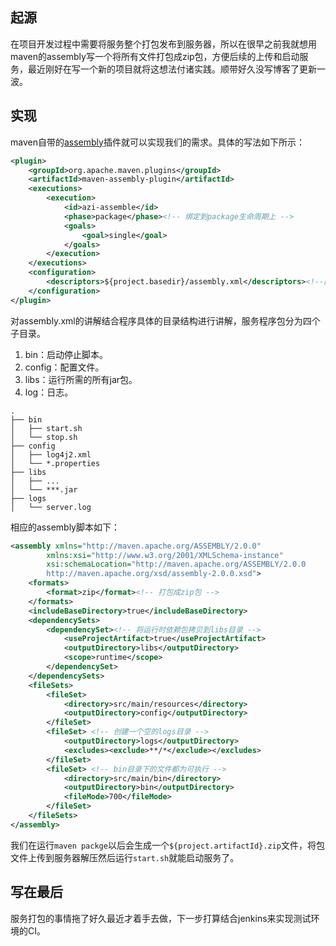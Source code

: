 ## 起源

在项目开发过程中需要将服务整个打包发布到服务器，所以在很早之前我就想用maven的assembly写一个将所有文件打包成zip包，方便后续的上传和启动服务，最近刚好在写一个新的项目就将这想法付诸实践。顺带好久没写博客了更新一波。

## 实现

maven自带的[assembly](http://maven.apache.org/plugins/maven-assembly-plugin/)插件就可以实现我们的需求。具体的写法如下所示：

```xml
<plugin>
    <groupId>org.apache.maven.plugins</groupId>
    <artifactId>maven-assembly-plugin</artifactId>
    <executions>
        <execution>
            <id>azi-assemble</id>
            <phase>package</phase><!-- 绑定到package生命周期上 -->
            <goals>
                <goal>single</goal>
            </goals>
        </execution>
    </executions>
    <configuration>
        <descriptors>${project.basedir}/assembly.xml</descriptors><!--配置描述文件路径-->
    </configuration>
</plugin>
```

对assembly.xml的讲解结合程序具体的目录结构进行讲解，服务程序包分为四个子目录。
1. bin：启动停止脚本。
2. config：配置文件。
3. libs：运行所需的所有jar包。
4. log：日志。

```
.
├── bin
│   ├── start.sh
│   └── stop.sh
├── config
│   ├── log4j2.xml
│   └── *.properties
├── libs
│   ├── ...
│   └── ***.jar
├── logs
│   └── server.log
```

相应的assembly脚本如下：

```xml
<assembly xmlns="http://maven.apache.org/ASSEMBLY/2.0.0"
        xmlns:xsi="http://www.w3.org/2001/XMLSchema-instance"
        xsi:schemaLocation="http://maven.apache.org/ASSEMBLY/2.0.0
        http://maven.apache.org/xsd/assembly-2.0.0.xsd">
    <formats>
        <format>zip</format><!-- 打包成zip包 -->
    </formats>
    <includeBaseDirectory>true</includeBaseDirectory>
    <dependencySets>
        <dependencySet><!-- 将运行时依赖包拷贝到libs目录 -->
            <useProjectArtifact>true</useProjectArtifact>
            <outputDirectory>libs</outputDirectory>
            <scope>runtime</scope>
        </dependencySet>
    </dependencySets>
    <fileSets>
        <fileSet>
            <directory>src/main/resources</directory>
            <outputDirectory>config</outputDirectory>
        </fileSet>
        <fileSet> <!-- 创建一个空的logs目录 -->
            <outputDirectory>logs</outputDirectory>
            <excludes><exclude>**/*</exclude></excludes>
        </fileSet>
        <fileSet> <!-- bin目录下的文件都为可执行 -->
            <directory>src/main/bin</directory>
            <outputDirectory>bin</outputDirectory>
            <fileMode>700</fileMode>
        </fileSet>
    </fileSets>
</assembly>
```

我们在运行`maven packge`以后会生成一个`${project.artifactId}.zip`文件，将包文件上传到服务器解压然后运行`start.sh`就能启动服务了。

## 写在最后

服务打包的事情拖了好久最近才着手去做，下一步打算结合jenkins来实现测试环境的CI。